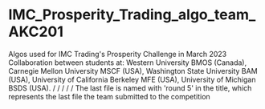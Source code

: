 # IMC_Prosperity_Trading_algo_team_AKC201
Algos used for IMC Trading's Prosperity Challenge in March 2023
Collaboration between students at:
  Western University BMOS (Canada),
  Carnegie Mellon University MSCF (USA),
  Washington State University BAM (USA),
  University of California Berkeley MFE (USA),
  University of Michigan BSDS (USA).
/
/
/
/
/
The last file is named with 'round 5' in the title, which represents the last file the team submitted to the competition
